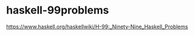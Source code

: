 haskell-99problems
==================
https://www.haskell.org/haskellwiki/H-99:_Ninety-Nine_Haskell_Problems
